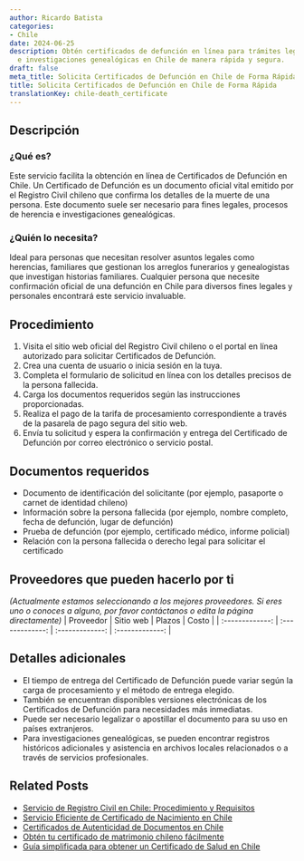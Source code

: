 ```yaml
---
author: Ricardo Batista
categories:
- Chile
date: 2024-06-25
description: Obtén certificados de defunción en línea para trámites legales, herencias
  e investigaciones genealógicas en Chile de manera rápida y segura.
draft: false
meta_title: Solicita Certificados de Defunción en Chile de Forma Rápida
title: Solicita Certificados de Defunción en Chile de Forma Rápida
translationKey: chile-death_certificate
---
```



## Descripción
### ¿Qué es?
Este servicio facilita la obtención en línea de Certificados de Defunción en Chile. Un Certificado de Defunción es un documento oficial vital emitido por el Registro Civil chileno que confirma los detalles de la muerte de una persona. Este documento suele ser necesario para fines legales, procesos de herencia e investigaciones genealógicas.

### ¿Quién lo necesita?
Ideal para personas que necesitan resolver asuntos legales como herencias, familiares que gestionan los arreglos funerarios y genealogistas que investigan historias familiares. Cualquier persona que necesite confirmación oficial de una defunción en Chile para diversos fines legales y personales encontrará este servicio invaluable.

## Procedimiento

1. Visita el sitio web oficial del Registro Civil chileno o el portal en línea autorizado para solicitar Certificados de Defunción.
2. Crea una cuenta de usuario o inicia sesión en la tuya.
3. Completa el formulario de solicitud en línea con los detalles precisos de la persona fallecida.
4. Carga los documentos requeridos según las instrucciones proporcionadas.
5. Realiza el pago de la tarifa de procesamiento correspondiente a través de la pasarela de pago segura del sitio web.
6. Envía tu solicitud y espera la confirmación y entrega del Certificado de Defunción por correo electrónico o servicio postal.

## Documentos requeridos

- Documento de identificación del solicitante (por ejemplo, pasaporte o carnet de identidad chileno)
- Información sobre la persona fallecida (por ejemplo, nombre completo, fecha de defunción, lugar de defunción)
- Prueba de defunción (por ejemplo, certificado médico, informe policial)
- Relación con la persona fallecida o derecho legal para solicitar el certificado

## Proveedores que pueden hacerlo por ti
_(Actualmente estamos seleccionando a los mejores proveedores. Si eres uno o conoces a alguno, por favor contáctanos o edita la página directamente)_
| Proveedor        |     Sitio web     |     Plazos    |       Costo      |
| :-------------: | :-------------: |  :-------------: | :-------------: |

## Detalles adicionales

- El tiempo de entrega del Certificado de Defunción puede variar según la carga de procesamiento y el método de entrega elegido.
- También se encuentran disponibles versiones electrónicas de los Certificados de Defunción para necesidades más inmediatas.
- Puede ser necesario legalizar o apostillar el documento para su uso en países extranjeros.
- Para investigaciones genealógicas, se pueden encontrar registros históricos adicionales y asistencia en archivos locales relacionados o a través de servicios profesionales.


## Related Posts

- [Servicio de Registro Civil en Chile: Procedimiento y Requisitos](https://tramitit.com/es/guides/chile/inscripci%C3%B3n_en_el_registro_civil/)
- [Servicio Eficiente de Certificado de Nacimiento en Chile](https://tramitit.com/es/guides/chile/certificado_de_nacimiento/)
- [Certificados de Autenticidad de Documentos en Chile](https://tramitit.com/es/guides/chile/certificado_de_autenticidad_de_documentos/)
- [Obtén tu certificado de matrimonio chileno fácilmente](https://tramitit.com/es/guides/chile/certificado_de_matrimonio/)
- [Guía simplificada para obtener un Certificado de Salud en Chile](https://tramitit.com/es/guides/chile/certificado_de_salud/)